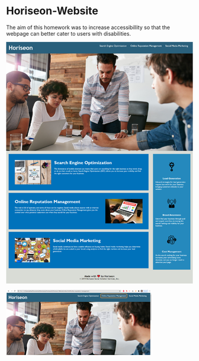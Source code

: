 # Horiseon-Website
The aim of this homework was to increase accessibillity so that the webpage can better cater to users with disabilities. 


![This screenshot shows a full site screenshot of the edited site](.\assets\images\webpage-screenshot.png)

![This screenshot is showing the site being tested with a screenreader to ensure complete accessibility](.\assets\images\screen-reader-example.png)
